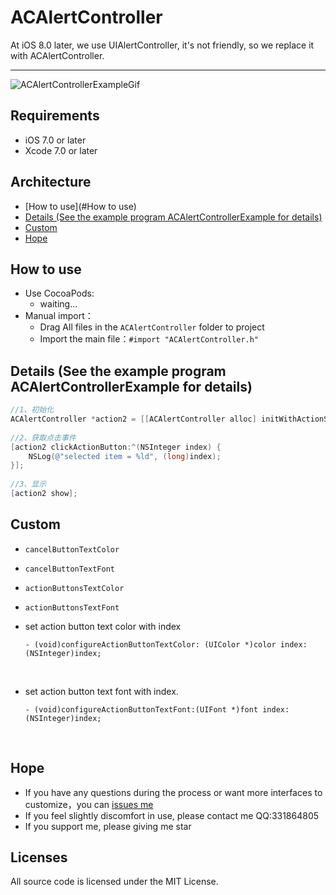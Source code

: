 # ACAlertController

At iOS 8.0 later, we use UIAlertController, it's not friendly, so we  replace it with ACAlertController. 



------

![ACAlertControllerExampleGif](https://github.com/honeycao/ACAlertController/blob/master/ACAlertControllerExampleGif.gif)



## Requirements

* iOS 7.0 or later
* Xcode 7.0 or later

## Architecture

* [How to use](#How to use)
* [Details (See the example program ACAlertControllerExample for details)](#Details)
* [Custom](#Custom)
* [Hope](#hope)



## <a id="How to use"></a>How to use

* Use CocoaPods:
  - waiting...
* Manual import：
  - Drag All files in the `ACAlertController` folder to project
  - Import the main file：`#import "ACAlertController.h"`

## <a id="Details"></a>Details (See the example program ACAlertControllerExample for details)

```objective-c
//1、初始化
ACAlertController *action2 = [[ACAlertController alloc] initWithActionSheetTitles:self.titles cancelTitle:self.cancelTitle];
    
//2、获取点击事件
[action2 clickActionButton:^(NSInteger index) {
    NSLog(@"selected item = %ld", (long)index);
}];
    
//3、显示
[action2 show];
```

## <a id="Custom"></a>Custom

* `cancelButtonTextColor`  

* `cancelButtonTextFont`

* `actionButtonsTextColor`

* `actionButtonsTextFont`

* set action button text color with index

  ```
  - (void)configureActionButtonTextColor: (UIColor *)color index: (NSInteger)index;
  ```

  ​

* set action button text font with index.

  ```
  - (void)configureActionButtonTextFont:(UIFont *)font index:(NSInteger)index;
  ```

  ​

## <a id="hope"></a>Hope

- If you have any questions during the process or want more interfaces to customize，you can [issues me](https://github.com/honeycao/ACAlertController/issues/new)
- If you feel slightly discomfort in use, please contact me QQ:331864805
- If you support me, please giving me star

## Licenses
All source code is licensed under the MIT License.

